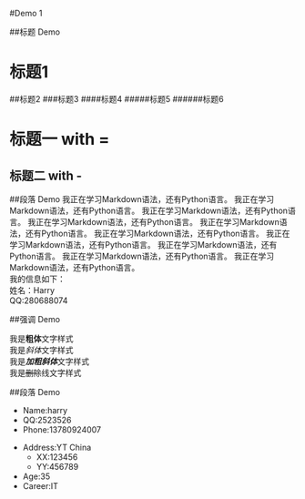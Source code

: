 #Demo 1

##标题 Demo
# 标题1
##标题2
###标题3
####标题4
#####标题5
######标题6

标题一 with =
===

标题二 with -
---


##段落 Demo
	我正在学习Markdown语法，还有Python语言。   我正在学习Markdown语法，还有Python语言。   我正在学习Markdown语法，还有Python语言。   我正在学习Markdown语法，还有Python语言。   我正在学习Markdown语法，还有Python语言。   我正在学习Markdown语法，还有Python语言。   我正在学习Markdown语法，还有Python语言。   我正在学习Markdown语法，还有Python语言。   我正在学习Markdown语法，还有Python语言。   我正在学习Markdown语法，还有Python语言。    
	我的信息如下：    
	姓名：Harry  
	QQ:280688074  
	
	
	
##强调 Demo

我是**粗体**文字样式  
我是*斜体*文字样式  
我是***加粗斜体***文字样式  
我是~~删除~~线文字样式

##段落 Demo

* Name:harry
* QQ:2523526
* Phone:13780924007

- Address:YT China
	- XX:123456
	- YY:456789
- Age:35
- Career:IT
